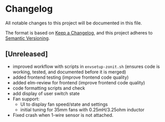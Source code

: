 # Changelog

All notable changes to this project will be documented in this file.

The format is based on [Keep a Changelog](https://keepachangelog.com/en/1.1.0/),
and this project adheres to
[Semantic Versioning](https://semver.org/spec/v2.0.0.html).

## [Unreleased]

- improved workflow with scripts in `envsetup-zonit.sh` (ensures code is
  working, tested, and documented before it is merged)
- added frontend testing (improve frontend code quality)
- added elm-review for frontend (improve frontend code quality)
- code formatting scripts and check
- add display of user switch state
- Fan support:
  - UI to display fan speed/state and settings
  - initial tuning for 35mm fans with 0.25mH/3.25ohm inductor
- Fixed crash when 1-wire sensor is not attached.
